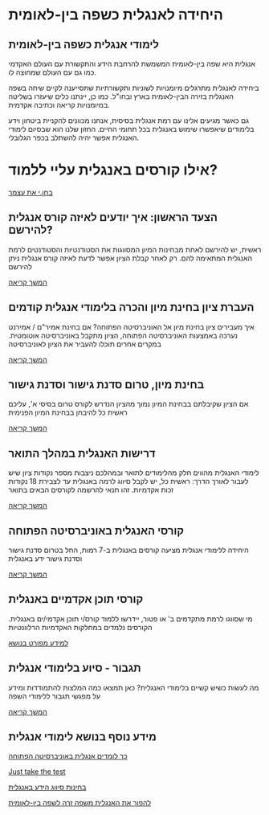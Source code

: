 # **היחידה לאנגלית כשפה בין-לאומית**

### 

## לימודי אנגלית כשפה בין-לאומית

אנגלית היא שפה בין-לאומית המשמשת להרחבת הידע והתקשורת עם העולם האקדמי כמו גם עם העולם שמחוצה לו.

ביחידה לאנגלית מתרגלים מיומנויות לשוניות ותקשורתיות שתסייענה לקיים שיחה בשפה האנגלית בזירה הבין-לאומית בארץ ובחו"ל. כמו כן, יינתנו כלים שיעזרו בשליטה במיומנויות קריאה וכתיבה אקדמית.

גם כאשר מגיעים אלינו עם רמת אנגלית בסיסית, אנחנו מכוונים להקניית ביטחון וידע בלימודים שיאפשרו שימוש באנגלית בכל תחומי החיים. החזון שלנו הוא שבסיום לימודי האנגלית אפשר יהיה להשתלב בכפר הגלובלי.

# אילו קורסים באנגלית עליי ללמוד?

[בחן.י את עצמך](https://academic.openu.ac.il/English/Pages/classification_quiz.aspx)

## הצעד הראשון: איך יודעים לאיזה קורס אנגלית להירשם?

ראשית, יש להירשם לאחת מבחינות המיון המסווגות את הסטודנטיות והסטודנטים לרמת האנגלית המתאימה להם. רק לאחר קבלת הציון אפשר לדעת לאיזה קורס אנגלית ניתן להירשם

[המשך קריאה](https://academic.openu.ac.il/english/pages/classification.aspx)

## העברת ציון בחינת מיון והכרה בלימודי אנגלית קודמים

איך מעבירים ציון בחינת מיון אל האוניברסיטה הפתוחה? אם בחינת אמיר"ם / אמירנט נערכה באמצעות האוניברסיטה הפתוחה, הציון מתקבל באוניברסיטה אוטומטית. במקרים אחרים תוכלו להעביר את הציון לאוניברסיטה

[המשך קריאה](https://academic.openu.ac.il/english/pages/accreditation.aspx)

## בחינת מיון, טרום סדנת גישור וסדנת גישור

אם הציון שקיבלתם בבחינת המיון נמוך מהציון הנדרש לקורס טרום בסיסי א', עליכם ראשית כל להיבחן בבחינת המיון הפנימית

[המשך קריאה](https://academic.openu.ac.il/english/pages/bridging.aspx)

## דרישות האנגלית במהלך התואר

לימודי האנגלית מהווים חלק מהלימודים לתואר ובמהלכם ניצבות מספר נקודות ציון שיש לעבור לאורך הדרך: ראשית כל, יש לקבל סיווג לרמה באנגלית עד לצבירת 18 נקודות זכות אקדמיות. זהו תנאי להרשמה לקורסים הבאים בתואר

[המשך קריאה](https://academic.openu.ac.il/english/pages/requirements.aspx)

## קורסי האנגלית באוניברסיטה הפתוחה

היחידה ללימודי אנגלית מציעה קורסים באנגלית ב-7 רמות, החל בטרום סדנת גישור וסדנת גישור ידע באנגלית

[המשך קריאה](https://academic.openu.ac.il/english/pages/courses.aspx)

## קורסי תוכן אקדמיים באנגלית

מי שסווגו לרמת מתקדמים ב' או פטור, יידרשו ללמוד קורס/י תוכן אקדמי/ים באנגלית. הקורסים נלמדים במחלקות האקדמיות הרלוונטיות

[למידע מפורט בנושא](https://academic.openu.ac.il/degrees/pages/emi.aspx)

## תגבור \- סיוע בלימודי אנגלית

מה לעשות כשיש קשיים בלימודי האנגלית? כאן תמצאו כמה המלצות להתמודדות ומידע על מפגשי תגבור ללימודי השפה

[המשך קריאה](https://academic.openu.ac.il/English/Pages/assistance.aspx)

## מידע נוסף בנושא לימודי אנגלית

[כך לומדים אנגלית באוניברסיטה הפתוחה](https://academic.openu.ac.il/english/pages/default.aspx#)

[Just take the test](https://academic.openu.ac.il/english/pages/default.aspx#)

[בחינות סיווג הידע באנגלית](https://academic.openu.ac.il/english/pages/default.aspx#)

[להפוך את האנגלית משפה זרה לשפה בין-לאומית](https://academic.openu.ac.il/more-than-degree/ba/Pages/english-studies.aspx)

